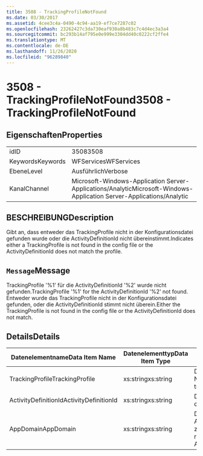 ```yaml
---
title: 3508 - TrackingProfileNotFound
ms.date: 03/30/2017
ms.assetid: 4cee3c4a-0490-4c94-aa19-ef7ce7287c02
ms.openlocfilehash: 23262427c3da730eaf930a8b483c7c4d4ec3a3a4
ms.sourcegitcommit: bc293b14af795e0e999e3304dd40c0222cf2ffe4
ms.translationtype: MT
ms.contentlocale: de-DE
ms.lasthandoff: 11/26/2020
ms.locfileid: "96289840"
---
```

# <a name="3508---trackingprofilenotfound"></a><span data-ttu-id="56daa-102">3508 - TrackingProfileNotFound</span><span class="sxs-lookup"><span data-stu-id="56daa-102">3508 - TrackingProfileNotFound</span></span>

## <a name="properties"></a><span data-ttu-id="56daa-103">Eigenschaften</span><span class="sxs-lookup"><span data-stu-id="56daa-103">Properties</span></span>  
  
|||  
|-|-|  
|<span data-ttu-id="56daa-104">id</span><span class="sxs-lookup"><span data-stu-id="56daa-104">ID</span></span>|<span data-ttu-id="56daa-105">3508</span><span class="sxs-lookup"><span data-stu-id="56daa-105">3508</span></span>|  
|<span data-ttu-id="56daa-106">Keywords</span><span class="sxs-lookup"><span data-stu-id="56daa-106">Keywords</span></span>|<span data-ttu-id="56daa-107">WFServices</span><span class="sxs-lookup"><span data-stu-id="56daa-107">WFServices</span></span>|  
|<span data-ttu-id="56daa-108">Ebene</span><span class="sxs-lookup"><span data-stu-id="56daa-108">Level</span></span>|<span data-ttu-id="56daa-109">Ausführlich</span><span class="sxs-lookup"><span data-stu-id="56daa-109">Verbose</span></span>|  
|<span data-ttu-id="56daa-110">Kanal</span><span class="sxs-lookup"><span data-stu-id="56daa-110">Channel</span></span>|<span data-ttu-id="56daa-111">Microsoft-Windows-Application Server-Applications/Analytic</span><span class="sxs-lookup"><span data-stu-id="56daa-111">Microsoft-Windows-Application Server-Applications/Analytic</span></span>|  
  
## <a name="description"></a><span data-ttu-id="56daa-112">BESCHREIBUNG</span><span class="sxs-lookup"><span data-stu-id="56daa-112">Description</span></span>  

 <span data-ttu-id="56daa-113">Gibt an, dass entweder das TrackingProfile nicht in der Konfigurationsdatei gefunden wurde oder die ActivityDefinitionId nicht übereinstimmt.</span><span class="sxs-lookup"><span data-stu-id="56daa-113">Indicates either a TrackingProfile is not found in the config file or the ActivityDefinitionId does not match the profile.</span></span>  
  
## <a name="message"></a><span data-ttu-id="56daa-114">`Message`</span><span class="sxs-lookup"><span data-stu-id="56daa-114">Message</span></span>  

 <span data-ttu-id="56daa-115">TrackingProfile '%1' für die ActivityDefinitionId '%2' wurde nicht gefunden.</span><span class="sxs-lookup"><span data-stu-id="56daa-115">TrackingProfile '%1' for the ActivityDefinitionId '%2' not found.</span></span> <span data-ttu-id="56daa-116">Entweder wurde das TrackingProfile nicht in der Konfigurationsdatei gefunden, oder die ActivityDefinitionId stimmt nicht überein.</span><span class="sxs-lookup"><span data-stu-id="56daa-116">Either the TrackingProfile is not found in the config file or the ActivityDefinitionId does not match.</span></span>  
  
## <a name="details"></a><span data-ttu-id="56daa-117">Details</span><span class="sxs-lookup"><span data-stu-id="56daa-117">Details</span></span>  
  
|<span data-ttu-id="56daa-118">Datenelementname</span><span class="sxs-lookup"><span data-stu-id="56daa-118">Data Item Name</span></span>|<span data-ttu-id="56daa-119">Datenelementtyp</span><span class="sxs-lookup"><span data-stu-id="56daa-119">Data Item Type</span></span>|<span data-ttu-id="56daa-120">BESCHREIBUNG</span><span class="sxs-lookup"><span data-stu-id="56daa-120">Description</span></span>|  
|--------------------|--------------------|-----------------|  
|<span data-ttu-id="56daa-121">TrackingProfile</span><span class="sxs-lookup"><span data-stu-id="56daa-121">TrackingProfile</span></span>|<span data-ttu-id="56daa-122">xs:string</span><span class="sxs-lookup"><span data-stu-id="56daa-122">xs:string</span></span>|<span data-ttu-id="56daa-123">Der Name des Nachverfolgungsprofils.</span><span class="sxs-lookup"><span data-stu-id="56daa-123">The name of the tracking profile.</span></span>|  
|<span data-ttu-id="56daa-124">ActivityDefinitionId</span><span class="sxs-lookup"><span data-stu-id="56daa-124">ActivityDefinitionId</span></span>|<span data-ttu-id="56daa-125">xs:string</span><span class="sxs-lookup"><span data-stu-id="56daa-125">xs:string</span></span>|<span data-ttu-id="56daa-126">Die Aktivitätsdefinitions-ID.</span><span class="sxs-lookup"><span data-stu-id="56daa-126">The activity definition id.</span></span>|  
|<span data-ttu-id="56daa-127">AppDomain</span><span class="sxs-lookup"><span data-stu-id="56daa-127">AppDomain</span></span>|<span data-ttu-id="56daa-128">xs:string</span><span class="sxs-lookup"><span data-stu-id="56daa-128">xs:string</span></span>|<span data-ttu-id="56daa-129">Die von AppDomain.CurrentDomain.FriendlyName zurückgegebene Zeichenfolge.</span><span class="sxs-lookup"><span data-stu-id="56daa-129">The string returned by AppDomain.CurrentDomain.FriendlyName.</span></span>|
